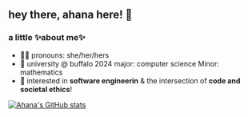 ## hey there, ahana here! 👋

### a little ✨about me✨
- 💃🏻 pronouns: she/her/hers
- 🌱 university @ buffalo 2024
     major: computer science
     Minor: mathematics
- 🔭 interested in <b>software engineerin</b> & the intersection of <b>code and societal ethics</b>!




[![Ahana's GitHub stats](https://github-readme-stats.vercel.app/api?username=ahanabhattchrya&show_icons=true&theme=dracula)](https://github.com/ahanabhattchrya/github-readme-stats)

<!--
**ahanabhattchrya/ahanabhattchrya** is a ✨ _special_ ✨ repository because its `README.md` (this file) appears on your GitHub profile.

Here are some ideas to get you started:

- 🔭 I’m currently working on ...
- 🌱 I’m currently learning ...
- 👯 I’m looking to collaborate on ...
- 🤔 I’m looking for help with ...
- 💬 Ask me about ...
- 📫 How to reach me: ...
- 😄 Pronouns: ...
- ⚡ Fun fact: ...
-->
